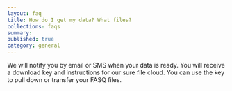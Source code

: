 ```yaml
---
layout: faq
title: How do I get my data? What files?
collections: faqs
summary:
published: true
category: general
---
```


We will notify you by email or SMS when your data is ready. You will
receive a download key and instructions for our sure file cloud. You
can use the key to pull down or transfer your FASQ files.
